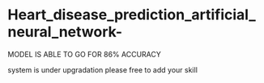 # Heart_disease_prediction_artificial_neural_network-

MODEL IS ABLE TO GO FOR 86% ACCURACY 

system is under upgradation
please free to add your skill 
